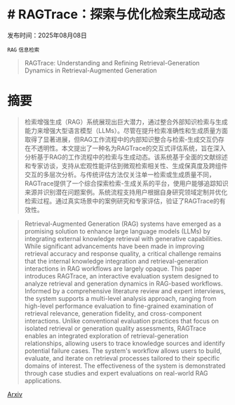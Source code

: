 # # RAGTrace：探索与优化检索生成动态

发布时间：2025年08月08日

`RAG` `信息检索`

> RAGTrace: Understanding and Refining Retrieval-Generation Dynamics in Retrieval-Augmented Generation

# 摘要

> 检索增强生成（RAG）系统展现出巨大潜力，通过整合外部知识检索与生成能力来增强大型语言模型（LLMs）。尽管在提升检索准确性和生成质量方面取得了显著进展，但RAG工作流程中的内部知识整合与检索-生成交互仍存在不透明性。本文提出了一种名为RAGTrace的交互式评估系统，旨在深入分析基于RAG的工作流程中的检索与生成动态。该系统基于全面的文献综述和专家访谈，支持从宏观性能评估到微观检索相关性、生成保真度及跨组件交互的多层次分析。与传统评估方法仅关注单一检索或生成质量不同，RAGTrace提供了一个综合探索检索-生成关系的平台，使用户能够追踪知识来源并识别潜在问题案例。系统流程支持用户根据自身研究领域定制并优化检索过程。通过真实场景中的案例研究和专家评估，验证了RAGTrace的有效性。

> Retrieval-Augmented Generation (RAG) systems have emerged as a promising solution to enhance large language models (LLMs) by integrating external knowledge retrieval with generative capabilities. While significant advancements have been made in improving retrieval accuracy and response quality, a critical challenge remains that the internal knowledge integration and retrieval-generation interactions in RAG workflows are largely opaque. This paper introduces RAGTrace, an interactive evaluation system designed to analyze retrieval and generation dynamics in RAG-based workflows. Informed by a comprehensive literature review and expert interviews, the system supports a multi-level analysis approach, ranging from high-level performance evaluation to fine-grained examination of retrieval relevance, generation fidelity, and cross-component interactions. Unlike conventional evaluation practices that focus on isolated retrieval or generation quality assessments, RAGTrace enables an integrated exploration of retrieval-generation relationships, allowing users to trace knowledge sources and identify potential failure cases. The system's workflow allows users to build, evaluate, and iterate on retrieval processes tailored to their specific domains of interest. The effectiveness of the system is demonstrated through case studies and expert evaluations on real-world RAG applications.

[Arxiv](https://arxiv.org/abs/2508.06056)